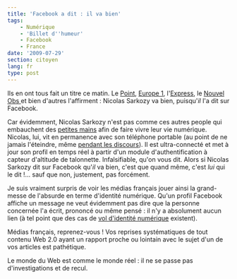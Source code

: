 ```yaml
---
title: 'Facebook a dit : il va bien'
tags:
    - Numérique
    - 'Billet d''humeur'
    - Facebook
    - France
date: '2009-07-29'
section: citoyen
lang: fr
type: post
---
```


Ils en ont tous fait un titre ce matin. Le [Point](http://www.lepoint.fr/actualites-politique/2009-07-29/sarkozy-assure-qu-il-va-tres-bien-sur-facebook/917/0/365173), [Europe 1](http://www.europe1.fr/actus), l'[Express](http://www.lexpress.fr/actualite/depeches/), le [Nouvel Obs ](http://tempsreel.nouvelobs.com/politique/20090729.OBS5783/nicolas-sarkozy-ma-sante-est-bonne-mais-il-faut-que-je-me-repose.html)et bien d'autres l'affirment&nbsp;: Nicolas Sarkozy va bien, puisqu'_il_ l'a dit sur Facebook.

Car évidemment, Nicolas Sarkozy n'est pas comme ces autres people qui embauchent des [petites mains](/2008/03/bienvenue-au-nouveau-lecteur-des-blogs/) afin de faire vivre leur vie numérique. Nicolas, lui, vit en permanence avec son téléphone portable (au point de ne jamais l'éteindre, même [pendant les discours](http://www.dailymotion.com/video/x3ebmm_le-portable-de-nicolas-sarkozy)). Il est ultra-connecté et met à jour son profil en temps réel à partir d'un module d'authentification à capteur d'altitude de talonnette. Infalsifiable, qu'on vous dit. Alors si Nicolas Sarkozy dit sur Facebook qu'_il_ va bien, c'est que quand même, c'est _lui_ qui le dit&nbsp;!… sauf que non, justement, pas forcément.

Je suis vraiment surpris de voir les médias français jouer ainsi la grand-messe de l'absurde en terme d'identité numérique. Qu'un profil Facebook affiche un message ne veut évidemment pas dire que la personne concernée l'a écrit, prononcé ou même pensé : il n'y a absolument aucun lien (à tel point que des cas de [vol d'identité numérique](http://www.zdnet.fr/actualites/les-internautes-anglophones-davantage-victimes-de-vol-d-identite-39384348.htm) existent).

Médias français, reprenez-vous&nbsp;! Vos reprises systématiques de tout contenu Web 2.0 ayant un rapport proche ou lointain avec le sujet d'un de vos articles est pathétique.

Le monde du Web est comme le monde réel&nbsp;: il ne se passe pas d'investigations et de recul.